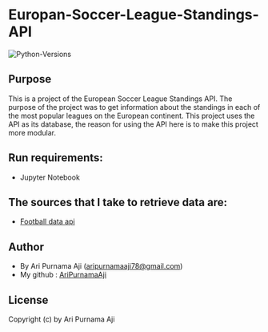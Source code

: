 # Europan-Soccer-League-Standings-API
![Python-Versions](https://img.shields.io/badge/python-3.7-blue?style=flat-square)

## Purpose
This is a project of the European Soccer League Standings API. The purpose of the project was to get information about the standings in each of the most popular leagues on the European continent. This project uses the API as its database, the reason for using the API here is to make this project more modular.

## Run requirements:
* Jupyter Notebook

## The sources that I take to retrieve data are:
* [Football data api](https://www.football-data.org/)

## Author
* By Ari Purnama Aji (aripurnamaaji78@gmail.com)
* My github : [AriPurnamaAji](https://github.com/AriPurnamaAji)

## License
Copyright (c) by Ari Purnama Aji
